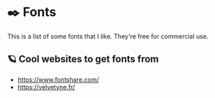 # ✒️ Fonts

This is a list of some fonts that I like. They're free for commercial use.

## 🪐 Cool websites to get fonts from

- https://www.fontshare.com/
- https://velvetyne.fr/